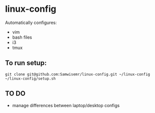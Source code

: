# linux-config
Automatically configures:
- vim
- bash files
- i3
- tmux

## To run setup:
```
git clone git@github.com:Samwisemr/linux-config.git ~/linux-config
~/linux-config/setup.sh
```

## TO DO
- manage differences between laptop/desktop configs
